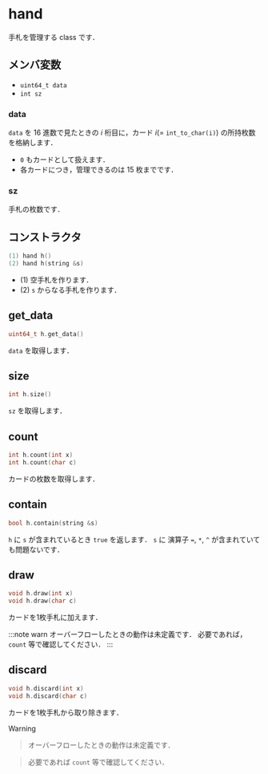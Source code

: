 # hand

手札を管理する class です．

## メンバ変数

- `uint64_t data`
- `int sz`

### data

`data` を $16$ 進数で見たときの $i$ 桁目に，カード $i (=$ `int_to_char(i)`$)$ の所持枚数を格納します．

- `0` もカードとして扱えます．
- 各カードにつき，管理できるのは $15$ 枚までです．

### sz

手札の枚数です．

## コンストラクタ

```cpp
(1) hand h()
(2) hand h(string &s)
```

- (1) 空手札を作ります．
- (2) `s` からなる手札を作ります．

## get_data

```cpp
uint64_t h.get_data()
```

`data` を取得します．

## size
```cpp
int h.size()
```

`sz` を取得します．

## count

```cpp
int h.count(int x)
int h.count(char c)
```

カードの枚数を取得します．

## contain

```cpp
bool h.contain(string &s)
```

`h` に `s` が含まれているとき `true` を返します．
`s` に 演算子 `=`, `*`, `^` が含まれていても問題ないです．

## draw

```cpp
void h.draw(int x)
void h.draw(char c)
```

カードを1枚手札に加えます．

:::note warn
オーバーフローしたときの動作は未定義です．
必要であれば， `count` 等で確認してください．
:::

## discard

```cpp
void h.discard(int x)
void h.discard(char c)
```

カードを1枚手札から取り除きます．

> [!WARNING]

> オーバーフローしたときの動作は未定義です．

> 必要であれば `count` 等で確認してください．

